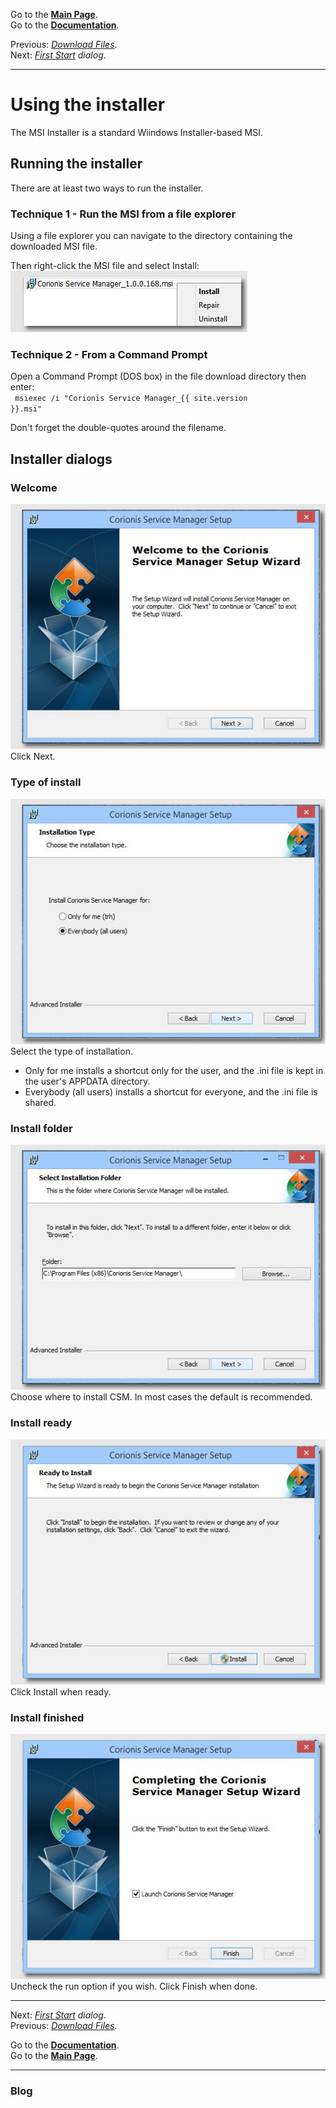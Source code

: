 Go to the [**Main Page**](index).<br/>
Go to the [**Documentation**](help).

Previous: *[Download Files](downloads)*.<br/>
Next: *[First Start](firststart) dialog*.

---

# Using the installer
The MSI Installer is a standard Wiindows Installer-based MSI.

## Running the installer
 There are at least two ways to run the installer.

### Technique 1 - Run the MSI from a file explorer
Using a file explorer you can navigate to the directory containing the downloaded MSI file.

Then right-click the MSI file and select Install:<br/>
![Install MSI](res/ss-open-installer.jpg "Install MSI")<br/>

### Technique 2 - From a Command Prompt
Open a Command Prompt (DOS box) in the file download directory then enter:<br/>
<code> msiexec /i "Corionis Service Manager_{{ site.version }}.msi" </code>

Don't forget the double-quotes around the filename.

## Installer dialogs

### Welcome
![Welcome dialog](res/ss-install-welcome.jpg "Welcome dialog")<br/>
Click Next.

### Type of install
![Install type dialog](res/ss-install-type.jpg "Install type dialog")<br/>
Select the type of installation.
 * Only for me installs a shortcut only for the user, and the .ini file is kept in the user's APPDATA directory.
 * Everybody (all users) installs a shortcut for everyone, and the .ini file is shared.

### Install folder
![Install folder dialog](res/ss-install-folder.jpg "Install folder dialog")<br/>
Choose where to install CSM. In most cases the default is recommended.

### Install ready
![Install ready dialog](res/ss-install-ready.jpg "Install ready dialog")<br/>
Click Install when ready.

### Install finished
![Install finish dialog](res/ss-install-finish.jpg "Install finish dialog")<br/>
Uncheck the run option if you wish. Click Finish when done.

---

Next: *[First Start](firststart) dialog*.<br/>
Previous: *[Download Files](downloads)*.

Go to the [**Documentation**](help).<br/>
Go to the [**Main Page**](index).

---

### Blog
